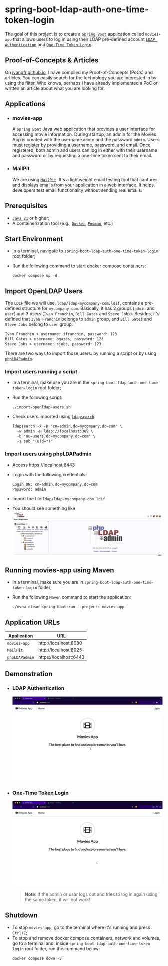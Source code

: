 # spring-boot-ldap-auth-one-time-token-login

The goal of this project is to create a [`Spring Boot`](https://docs.spring.io/spring-boot/index.html) application called `movies-app` that allows users to log in using their LDAP pre-defined account [`LDAP Authentication`](https://docs.spring.io/spring-security/reference/servlet/authentication/passwords/ldap.html) and [`One-Time Token Login`](https://docs.spring.io/spring-security/reference/servlet/authentication/onetimetoken.html).

## Proof-of-Concepts & Articles

On [ivangfr.github.io](https://ivangfr.github.io), I have compiled my Proof-of-Concepts (PoCs) and articles. You can easily search for the technology you are interested in by using the filter. Who knows, perhaps I have already implemented a PoC or written an article about what you are looking for.

## Applications

- ### movies-app

  A `Spring Boot` Java web application that provides a user interface for accessing movie information. During startup, an admin for the Movies App is created with the username `admin` and the password `admin`. Users must register by providing a username, password, and email. Once registered, both admin and users can log in either with their username and password or by requesting a one-time token sent to their email.

- ### MailPit

  We are using [`MailPit`](https://mailpit.axllent.org/). It's a lightweight email testing tool that captures and displays emails from your application in a web interface. It helps developers test email functionality without sending real emails.

## Prerequisites

- [`Java 21`](https://www.oracle.com/java/technologies/downloads/#java21) or higher;
- A containerization tool (e.g., [`Docker`](https://www.docker.com), [`Podman`](https://podman.io), etc.)

## Start Environment

- In a terminal, navigate to `spring-boot-ldap-auth-one-time-token-login` root folder;

- Run the following command to start docker compose containers:
  ```
  docker compose up -d
  ```

## Import OpenLDAP Users

The `LDIF` file we will use, `ldap/ldap-mycompany-com.ldif`, contains a pre-defined structure for `mycompany.com`. Basically, it has 2 groups (`admin` and `user`) and 3 users (`Ivan Franchin`, `Bill Gates` and `Steve Jobs`). Besides, it's defined that `Ivan Franchin` belongs to `admin` group, and `Bill Gates` and `Steve Jobs` belong to `user` group.
```
Ivan Franchin > username: ifranchin, password: 123
Bill Gates > username: bgates, password: 123
Steve Jobs > username: sjobs, password: 123
```

There are two ways to import those users: by running a script or by using [`phpLDAPadmin`](https://github.com/leenooks/phpLDAPadmin).

### Import users running a script

- In a terminal, make use you are in the `spring-boot-ldap-auth-one-time-token-login` root folder;

- Run the following script:
  ```
  ./import-openldap-users.sh
  ```

- Check users imported using [`ldapsearch`](https://linux.die.net/man/1/ldapsearch):
  ```
  ldapsearch -x -D "cn=admin,dc=mycompany,dc=com" \
    -w admin -H ldap://localhost:389 \
    -b "ou=users,dc=mycompany,dc=com" \
    -s sub "(uid=*)"
  ```

### Import users using phpLDAPadmin

- Access https://localhost:6443

- Login with the following credentials:
  ```
  Login DN: cn=admin,dc=mycompany,dc=com
  Password: admin
  ```

- Import the file `ldap/ldap-mycompany-com.ldif`

- You should see something like
  ![phpldapadmin](documentation/phpldapadmin.jpg)

## Running movies-app using Maven

- In a terminal, make sure you are in `spring-boot-ldap-auth-one-time-token-login` folder;

- Run the following `Maven` command to start the application:
  ```
  ./mvnw clean spring-boot:run --projects movies-app
  ```

## Application URLs

| Application    | URL                    |
|----------------|------------------------|
| `movies-app`   | http://localhost:8080  |
| `MailPit`      | http://localhost:8025  |
| `phpLDAPadmin` | https://localhost:6443 |

## Demonstration

- ### LDAP Authentication

  ![ldap-authentication](documentation/ldap-authentication.gif)

- ### One-Time Token Login

  ![one-time-token-login](documentation/one-time-token-login.gif)

  > **Note**: If the admin or user logs out and tries to log in again using the same token, it will not work!

## Shutdown

- To stop `movies-app`, go to the terminal where it's running and press `Ctrl+C`;
- To stop and remove docker compose containers, network and volumes, go to a terminal and, inside `spring-boot-ldap-auth-one-time-token-login` root folder, run the command below:
  ```
  docker compose down -v
  ```
